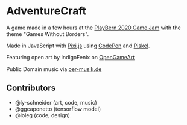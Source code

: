 # AdventureCraft

A game made in a few hours at the [PlayBern 2020 Game Jam](https://itch.io/jam/playbern) with the theme "Games Without Borders".

Made in JavaScript with [Pixi.js](https://pixijs.download) using [CodePen](https://codepen.io/) and [Piskel](https://www.piskelapp.com/).

Featuring open art by IndigoFenix on [OpenGameArt](https://opengameart.org/content/npc-jester)

Public Domain music via [oer-musik.de](http://cc0.oer-musik.de/musik/selection?id=b)

## Contributors

- @ly-schneider (art, code, music)
- @ggcaponetto (tensorflow model)
- @loleg (code, design)